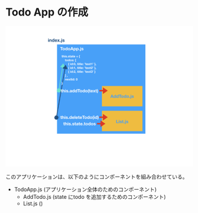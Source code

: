 # Todo App の作成

![](/assets/todoApp.001.png)

このアプリケーションは、以下のようにコンポーネントを組み合わせている。

- TodoApp.js (アプリケーション全体のためのコンポーネント)
    - AddTodo.js (state にtodo を追加するためのコンポーネント)
    - List.js ()